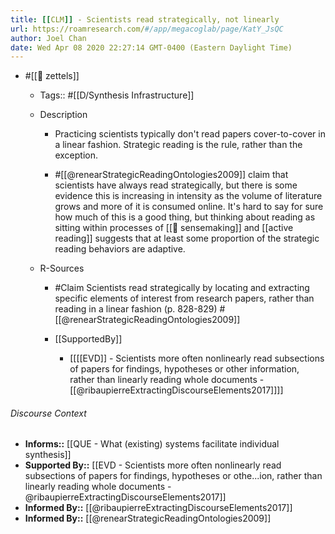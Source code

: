 ```yaml
---
title: [[CLM]] - Scientists read strategically, not linearly
url: https://roamresearch.com/#/app/megacoglab/page/KatY_JsQC
author: Joel Chan
date: Wed Apr 08 2020 22:27:14 GMT-0400 (Eastern Daylight Time)
---
```


- #[[🌲 zettels]]

    - Tags:: #[[D/Synthesis Infrastructure]]

    - Description

        - Practicing scientists typically don't read papers cover-to-cover in a linear fashion. Strategic reading is the rule, rather than the exception.

        - #[[@renearStrategicReadingOntologies2009]] claim that scientists have always read strategically, but there is some evidence this is increasing in intensity as the volume of literature grows and more of it is consumed online. It's hard to say for sure how much of this is a good thing, but thinking about reading as sitting within processes of [[🧱 sensemaking]] and [[active reading]] suggests that at least some proportion of the strategic reading behaviors are adaptive.

    - R-Sources

        - #Claim Scientists read strategically by locating and extracting specific elements of interest from research papers, rather than reading in a linear fashion (p. 828-829) #[[@renearStrategicReadingOntologies2009]]

        - [[SupportedBy]]

            - [[[[EVD]] - Scientists more often nonlinearly read subsections of papers for findings, hypotheses or other information, rather than linearly reading whole documents - [[@ribaupierreExtractingDiscourseElements2017]]]]

###### Discourse Context

- **Informs::** [[QUE - What (existing) systems facilitate individual synthesis]]
- **Supported By::** [[EVD - Scientists more often nonlinearly read subsections of papers for findings, hypotheses or othe...ion, rather than linearly reading whole documents - @ribaupierreExtractingDiscourseElements2017]]
- **Informed By::** [[@ribaupierreExtractingDiscourseElements2017]]
- **Informed By::** [[@renearStrategicReadingOntologies2009]]
